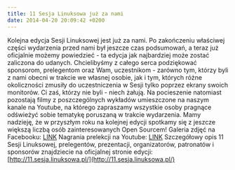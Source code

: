 ```yaml
---
title: 11 Sesja Linuksowa już za nami
date: 2014-04-20 20:09:42 +0200
---
```

Kolejna edycja Sesji Linuksowej jest już za nami. Po zakończeniu właściwej części wydarzenia przed nami był jeszcze czas podsumowań, a&nbsp;teraz już oficjalnie możemy powiedzieć - ta edycja jak najbardziej może zostać zaliczona do udanych. Chcielibyśmy z całego serca podziękować sponsorom, prelegentom oraz&nbsp;Wam, uczestnikom - zarówno tym, którzy byli z nami obecni w trakcie we własnej osobie, jak i tym, których różne okoliczności zmusiły do uczestniczenia w Sesji tylko poprzez ekrany swoich monitorów. Ci zaś, którzy nie byli - niech żałują. Na pocieszenie natomiast pozostają filmy z poszczególnych wykładów umieszczone na naszym kanale na Youtube, na którego zapraszamy wszystkie osoby pragnące odświeżyć sobie tematykę poruszaną w trakcie wydarzenia. Mamy nadzieję, że w przyszłym roku na kolejnej edycji spotkamy się z jeszcze większą liczbą osób zainteresowanych Open Sourcem! Galeria zdjęć na Facebooku:
[LINK](https://www.facebook.com/media/set/?set=a.692326050809365.1073741834.204638909578084&type=1)
Nagrania prelekcji na Youtube:
[LINK](http://www.youtube.com/playlist?list=PLTvZBPQxCI8HwLmCc52DQBr-PSqkJwZWX)
Szczegółowy opis 11 Sesji Linuksowej, prelegentów, prezentacji, organizatorów, patronatów i sponsorów znajdziecie na oficjalnej stronie edycji:&nbsp;
[http://11.sesja.linuksowa.pl/](http://11.sesja.linuksowa.pl/)
